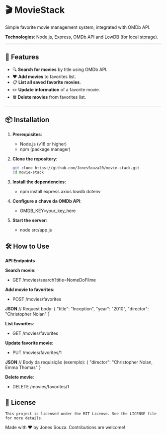 # 🎬 MovieStack

Simple favorite movie management system, integrated with OMDb API.

**Technologies**: 
Node.js, Express, OMDb API and LowDB (for local storage).

---

## 🚀 Features

- 🔍 **Search for movies** by title using OMDb API.
- ❤️ **Add movies** to favorites list.
- 📋 **List all saved favorite movies**.
- ✏️ **Update information** of a favorite movie.
- 🗑️ **Delete movies** from favorites list.

---

## 📦 Installation

1. **Prerequisites**:
    - Node.js (v18 or higher)
    - npm (package manager)  

2. **Clone the repository**: 
   ```bash
   git clone https://github.com/JonesSouza20/movie-stack.git
   cd movie-stack

3. **Install the dependencies**:
   - npm install express axios lowdb dotenv

4. **Configure a chave da OMDb API**:
   - OMDB_KEY=your_key_here

5. **Start the server**:
    - node src/app.js

## 🛠️ How to Use

**API Endpoints**

**Search movie**:
  - GET /movies/search?title=NomeDoFilme

**Add movie to favorites**:
  - POST /movies/favorites

**JSON**
    // Request body:
    {
        "title": "Inception",
        "year": "2010",
        "director": "Christopher Nolan"
    }

**List favorites**:
  - GET /movies/favorites

**Update favorite movie**:
  - PUT /movies/favorites/1

**JSON**
    // Body da requisição (exemplo):
    {
    "director": "Christopher Nolan, Emma Thomas"
    }

**Delete movie**:
  - DELETE /movies/favorites/1


## 📄 License

    This project is licensed under the MIT License. See the LICENSE file for more details.


Made with ❤️ by Jones Souza. Contributions are welcome!